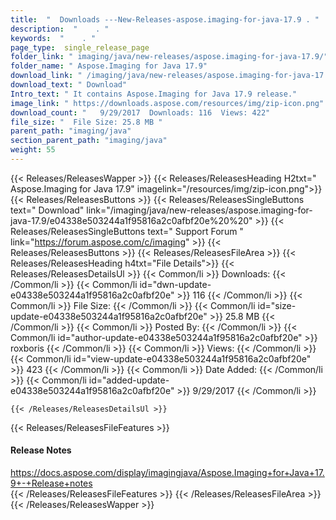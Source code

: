 ```yaml
---
title:  "  Downloads ---New-Releases-aspose.imaging-for-java-17.9 . " 
description:  "    . " 
keywords:  "    . " 
page_type:  single_release_page
folder_link: " imaging/java/new-releases/aspose.imaging-for-java-17.9/"
folder_name: " Aspose.Imaging for Java 17.9"
download_link: " /imaging/java/new-releases/aspose.imaging-for-java-17.9/e04338e503244a1f95816a2c0afbf20e"
download_text: " Download"
Intro_text: " It contains Aspose.Imaging for Java 17.9 release."
image_link: " https://downloads.aspose.com/resources/img/zip-icon.png"
download_count: "   9/29/2017  Downloads: 116  Views: 422"
file_size: "  File Size: 25.8 MB "
parent_path: "imaging/java"
section_parent_path: "imaging/java"
weight: 55 
---
```


{{< Releases/ReleasesWapper >}}
  {{< Releases/ReleasesHeading H2txt=" Aspose.Imaging for Java 17.9" imagelink="/resources/img/zip-icon.png">}}
  {{< Releases/ReleasesButtons >}}
    {{< Releases/ReleasesSingleButtons text=" Download" link="/imaging/java/new-releases/aspose.imaging-for-java-17.9/e04338e503244a1f95816a2c0afbf20e%20%20" >}}
    {{< Releases/ReleasesSingleButtons text=" Support Forum " link="https://forum.aspose.com/c/imaging" >}}
  {{< Releases/ReleasesButtons >}}
  {{< Releases/ReleasesFileArea >}}
    {{< Releases/ReleasesHeading h4txt="File Details">}}
    {{< Releases/ReleasesDetailsUl >}}
            {{< Common/li  >}} Downloads: {{< /Common/li >}} 
      {{< Common/li id="dwn-update-e04338e503244a1f95816a2c0afbf20e" >}} 116 {{< /Common/li >}} 
      {{< Common/li  >}} File Size: {{< /Common/li >}} 
      {{< Common/li id="size-update-e04338e503244a1f95816a2c0afbf20e" >}} 25.8 MB {{< /Common/li >}} 
      {{< Common/li  >}} Posted By: {{< /Common/li >}} 
      {{< Common/li id="author-update-e04338e503244a1f95816a2c0afbf20e" >}} roxboris {{< /Common/li >}} 
      {{< Common/li  >}} Views: {{< /Common/li >}} 
      {{< Common/li id="view-update-e04338e503244a1f95816a2c0afbf20e" >}} 423 {{< /Common/li >}} 
      {{< Common/li  >}} Date Added: {{< /Common/li >}} 
      {{< Common/li id="added-update-e04338e503244a1f95816a2c0afbf20e" >}} 9/29/2017 {{< /Common/li >}} 

    {{< /Releases/ReleasesDetailsUl >}}

  {{< Releases/ReleasesFileFeatures >}}
      <h4>Release Notes</h4><div><a href="https://docs.aspose.com/display/imagingjava/Aspose.Imaging+for+Java+17.9+-+Release+notes">https://docs.aspose.com/display/imagingjava/Aspose.Imaging+for+Java+17.9+-+Release+notes</a></div>
  {{< /Releases/ReleasesFileFeatures >}}
 {{< /Releases/ReleasesFileArea >}}
{{< /Releases/ReleasesWapper >}}


